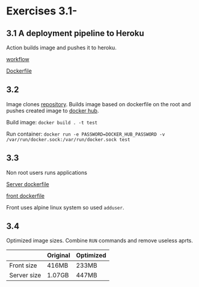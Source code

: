 # Exercises 3.1-

## 3.1 A deployment pipeline to Heroku

Action builds image and pushes it to heroku.

[workflow](https://github.com/veliValentine/kalles-app/blob/master/.github/workflows/server-build-push-test.yml)

[Dockerfile](https://github.com/veliValentine/kalles-app/blob/master/server/Dockerfile)

## 3.2
Image clones [repository](https://github.com/veliValentine/solidabis-koodihaaste-2021). Builds image based on dockerfile on the root and pushes created image to [docker hub](https://hub.docker.com/repository/docker/velivalentine/koodihaaste).

Build image: `docker build . -t test`

Run container: `docker run -e PASSWORD=DOCKER_HUB_PASSWORD -v /var/run/docker.sock:/var/run/docker.sock test`

## 3.3

Non root users runs applications

[Server dockerfile](./3.3/server/Dockerfile)

[front dockerfile](./3.3/front/Dockerfile)

Front uses alpine linux system so used `adduser`.

## 3.4
Optimized image sizes. Combine `RUN` commands and remove useless aprts.
 
|             | Original | Optimized |
| ----------- | -------- | --------- |
| Front size  | 416MB    | 233MB     |
| Server size | 1.07GB   | 447MB     |